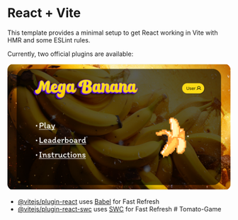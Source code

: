 # React + Vite

This template provides a minimal setup to get React working in Vite with HMR and some ESLint rules.

Currently, two official plugins are available:

![bg](https://github.com/senethmendis/Banana-Game/blob/main/public/image.png)

- [@vitejs/plugin-react](https://github.com/vitejs/vite-plugin-react/blob/main/packages/plugin-react/README.md) uses [Babel](https://babeljs.io/) for Fast Refresh
- [@vitejs/plugin-react-swc](https://github.com/vitejs/vite-plugin-react-swc) uses [SWC](https://swc.rs/) for Fast Refresh
#   T o m a t o - G a m e 
 
 
